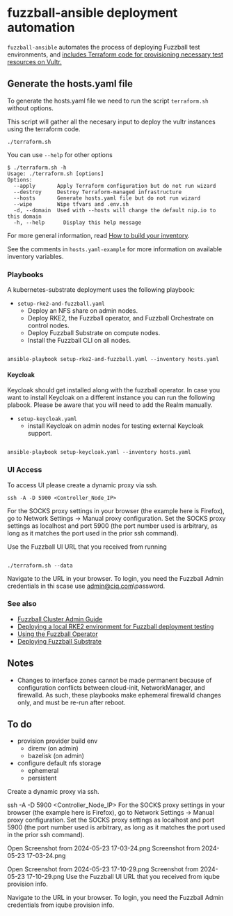 # fuzzball-ansible deployment automation

`fuzzball-ansible` automates the process of deploying Fuzzball test
environments, and [includes Terraform code for provisioning necessary
test resources on Vultr.][vultr]

[vultr]: vultr/README.md


## Generate the hosts.yaml file

To generate the hosts.yaml file we need to run the script `terraform.sh` without options.

This script will gather all the necesary input to deploy the vultr instances using the terraform code.

```shell
./terraform.sh
```

You can use `--help` for other options
```shell
$ ./terraform.sh -h
Usage: ./terraform.sh [options]
Options:
  --apply       Apply Terraform configuration but do not run wizard
  --destroy     Destroy Terraform-managed infrastructure
  --hosts       Generate hosts.yaml file but do not run wizard
  --wipe        Wipe tfvars and .env.sh
  -d, --domain  Used with --hosts will change the default nip.io to this domain
  -h, --help      Display this help message
```


For more general information, read [How to build your
inventory][ansible_inventory].

[ansible_inventory]: https://docs.ansible.com/ansible/latest/inventory_guide/intro_inventory.html

See the comments in `hosts.yaml-example` for more information on
available inventory variables.

### Playbooks

A kubernetes-substrate deployment uses the following playbook:

* `setup-rke2-and-fuzzball.yaml`
  * Deploy an NFS share on admin nodes.
  * Deploy RKE2, the Fuzzball operator, and Fuzzball Orchestrate on
    control nodes.
  * Deploy Fuzzball Substrate on compute nodes.
  * Install the Fuzzball CLI on all nodes.

```shell

ansible-playbook setup-rke2-and-fuzzball.yaml --inventory hosts.yaml
```  

#### Keycloak

Keycloak should get installed along with the fuzzball operator. In case you want to install Keycloak on a different instance you can run the following plabook. Please be aware that you will need to add the Realm manually.

* `setup-keycloak.yaml`
  * install Keycloak on admin nodes for testing external Keycloak
    support.

```shell

ansible-playbook setup-keycloak.yaml --inventory hosts.yaml
```  

### UI Access

To access UI please create a dynamic proxy via ssh.

```shell
ssh -A -D 5900 <Controller_Node_IP>
```
For the SOCKS proxy settings in your browser (the example here is Firefox), go to Network Settings →  Manual proxy configuration. Set the SOCKS proxy settings as localhost and port 5900 (the port number used is arbitrary, as long as it matches the port used in the prior ssh command).

Use the Fuzzball UI URL that you received from running

```shell

./terraform.sh --data
```

Navigate to the URL in your browser. To login, you need the Fuzzball Admin credentials in thi scase use admin@ciq.com\password.

### See also

* [Fuzzball Cluster Admin Guide][cluster-admin-guide]
* [Deploying a local RKE2 environment for Fuzzball deployment testing][deploy-rke2]
* [Using the Fuzzball Operator][using-fuzzball-operator]
* [Deploying Fuzzball Substrate][deploy-fuzzball-substrate]

[cluster-admin-guide]: https://beta.fuzzball.io/docs/cluster-admin-guide/
[deploy-rke2]: https://ciqinc.atlassian.net/wiki/spaces/ENG/pages/684720192/Deploying+a+local+RKE2+environment+for+Fuzzball+deployment+testing
[using-fuzzball-operator]: https://ciqinc.atlassian.net/wiki/spaces/ENG/pages/786235424/Using+the+Fuzzball+Operator
[deploy-fuzzball-substrate]: https://ciqinc.atlassian.net/wiki/spaces/ENG/pages/803733505/Deploying+Fuzzball+Substrate

## Notes

- Changes to interface zones cannot be made permanent because of
  configuration conflicts between cloud-init, NetworkManager, and
  firewalld. As such, these playbooks make ephemeral firewalld changes
  only, and must be re-run after reboot.

## To do

- provision provider build env
  - direnv (on admin)
  - bazelisk (on admin)
- configure default nfs storage
  - ephemeral
  - persistent


Create a dynamic proxy via ssh.



ssh -A -D 5900 <Controller_Node_IP>
For the SOCKS proxy settings in your browser (the example here is Firefox), go to Network Settings →  Manual proxy configuration. Set the SOCKS proxy settings as localhost and port 5900 (the port number used is arbitrary, as long as it matches the port used in the prior ssh command).

Open Screenshot from 2024-05-23 17-03-24.png
Screenshot from 2024-05-23 17-03-24.png
 

Open Screenshot from 2024-05-23 17-10-29.png
Screenshot from 2024-05-23 17-10-29.png
Use the Fuzzball UI URL that you received from iqube provision info.

Navigate to the URL in your browser. To login, you need the Fuzzball Admin credentials from iqube provision info.